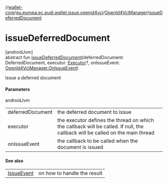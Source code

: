 //[wallet-core](../../../index.md)/[eu.europa.ec.eudi.wallet.issue.openid4vci](../index.md)/[OpenId4VciManager](index.md)/[issueDeferredDocument](issue-deferred-document.md)

# issueDeferredDocument

[androidJvm]\
abstract fun [issueDeferredDocument](issue-deferred-document.md)(deferredDocument: DeferredDocument,
executor: [Executor](https://developer.android.com/reference/kotlin/java/util/concurrent/Executor.html)?,
onIssueEvent: [OpenId4VciManager.OnIssueEvent](-on-issue-event/index.md))

Issue a deferred document

#### Parameters

androidJvm

|                  |                                                                                                                               |
|------------------|-------------------------------------------------------------------------------------------------------------------------------|
| deferredDocument | the deferred document to issue                                                                                                |
| executor         | the executor defines the thread on which the callback will be called. If null, the callback will be called on the main thread |
| onIssueEvent     | the callback to be called when the document is issued                                                                         |

#### See also

|                                        |                             |
|----------------------------------------|-----------------------------|
| [IssueEvent](../-issue-event/index.md) | on how to handle the result |
